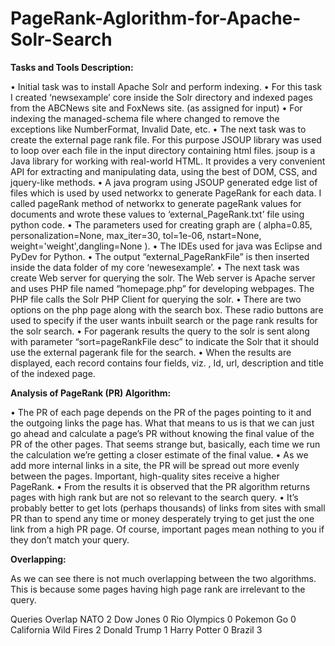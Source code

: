 # PageRank-Aglorithm-for-Apache-Solr-Search

**Tasks and Tools Description:**

•	Initial task was to install Apache Solr and perform indexing.
•	For this task I created ‘newsexample’ core inside the Solr directory and indexed pages from the ABCNews site and FoxNews site. (as assigned for input)
•	For indexing the managed-schema file where changed to remove the exceptions like NumberFormat, Invalid Date, etc.
•	The next task was to create the external page rank file. For this purpose JSOUP library was used to loop over each file in the input directory containing html files. jsoup is a Java library for working with real-world HTML. It provides a very convenient API for extracting and manipulating data, using the best of DOM, CSS, and jquery-like methods. 
•	A java program using JSOUP generated edge list of files which is used by used networkx to generate PageRank for each data.  I called pageRank method of networkx to generate pageRank values for documents and wrote these values to ‘external_PageRank.txt’ file using python code. 
•	The parameters used for creating graph are ( alpha=0.85, personalization=None, max_iter=30, tol=1e-06, nstart=None, weight='weight',dangling=None ).
•	The IDEs used for java was Eclipse and PyDev for Python.
•	The output “external_PageRankFile” is then inserted inside the data folder of my core ‘newesexample’.
•	The next task was create Web server for querying the solr. The Web server is Apache server and uses PHP file named “homepage.php” for developing webpages. The PHP file calls the Solr PHP Client for querying the solr.
•	There are two options on the php page along with the search box. These radio buttons are used to specify if the user wants inbuilt search or the page rank results for the solr search.
•	For pagerank results the query to the solr is sent along with parameter “sort=pageRankFile desc” to indicate the Solr that it should use the external pagerank file for the search.
•	When the results are displayed, each record contains four fields, viz. , Id, url, description and title of the indexed page.

**Analysis of PageRank (PR) Algorithm:**

•	The PR of each page depends on the PR of the pages pointing to it and the outgoing links the page has. What that means to us is that we can just go ahead and calculate a page’s PR without knowing the final value of the PR of the other pages. That seems strange but, basically, each time we run the calculation we’re getting a closer estimate of the final value. 
•	As we add more internal links in a site, the PR will be spread out more evenly between the pages. Important, high-quality sites receive a higher PageRank.
•	 From the results it is observed that the PR algorithm returns pages with high rank but are not so relevant to the search query.
•	It’s probably better to get lots (perhaps thousands) of links from sites with small PR than to spend any time or money desperately trying to get just the one link from a high PR page. Of course, important pages mean nothing to you if they don’t match your query.

**Overlapping:**

As we can see there is not much overlapping between the two algorithms. This is because some pages having high page rank are irrelevant to the query.


Queries					    Overlap
NATO	         				2
Dow Jones					    0
Rio Olympics				  0
Pokemon Go				    0
California Wild Fires	2
Donald Trump				  1
Harry Potter					0
Brazil							  3
